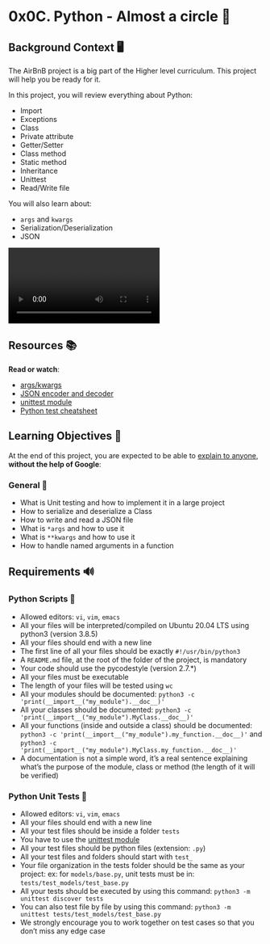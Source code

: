 # 0x0C. Python - Almost a circle 🍄
<h2>Background Context 🖥</h2>

<p>The AirBnB project is a big part of the Higher level curriculum. 
This project will help you be ready for it.</p>

<p>In this project, you will review everything about Python:</p>

<ul>
<li>Import</li>
<li>Exceptions</li>
<li>Class</li>
<li>Private attribute</li>
<li>Getter/Setter</li>
<li>Class method</li>
<li>Static method</li>
<li>Inheritance</li>
<li>Unittest</li>
<li>Read/Write file</li>
</ul>

<p>You will also learn about:</p>

<ul>
<li><code>args</code> and <code>kwargs</code></li>
<li>Serialization/Deserialization</li>
<li>JSON</li>
</ul>

<video autoplay  loop >
  <source type="video/mp4" src="https://s3.amazonaws.com/intranet-projects-files/holbertonschool-higher-level_programming+/331/giphy.mp4"></source>
</video>

<h2>Resources 📚</h2>

<p><strong>Read or watch</strong>:</p>

<ul>
<li><a href="/rltoken/LroIjBBI5Gqq3ciR-OHmxg" title="args/kwargs" target="_blank">args/kwargs</a> </li>
<li><a href="/rltoken/TY4rfu2AZtXlRmPVNZm1Lw" title="JSON encoder and decoder" target="_blank">JSON encoder and decoder</a> </li>
<li><a href="/rltoken/T7uxwxtGdbRRW9pkD4eO0g" title="unittest module" target="_blank">unittest module</a> </li>
<li><a href="/rltoken/SfEo3RQeAXXYI9yabFRw3g" title="Python test cheatsheet" target="_blank">Python test cheatsheet</a> </li>
</ul>

<h2>Learning Objectives 📝</h2>

<p>At the end of this project, you are expected to be able to <a href="/rltoken/4pcL_NcWIg6st6SJ_LN8HQ" title="explain to anyone" target="_blank">explain to anyone</a>, <strong>without the help of Google</strong>:</p>

<h3>General 👋</h3>

<ul>
<li>What is Unit testing and how to implement it in a large project</li>
<li>How to serialize and deserialize a Class</li>
<li>How to write and read a JSON file</li>
<li>What is <code>*args</code> and how to use it</li>
<li>What is <code>**kwargs</code> and how to use it</li>
<li>How to handle named arguments in a function</li>
</ul>

<h2>Requirements 🔊</h2>

<h3>Python Scripts 🔵</h3>

<ul>
<li>Allowed editors: <code>vi</code>, <code>vim</code>, <code>emacs</code></li>
<li>All your files will be interpreted/compiled on Ubuntu 20.04 LTS using python3 (version 3.8.5)</li>
<li>All your files should end with a new line</li>
<li>The first line of all your files should be exactly <code>#!/usr/bin/python3</code></li>
<li>A <code>README.md</code> file, at the root of the folder of the project, is mandatory</li>
<li>Your code should use the pycodestyle (version 2.7.*)</li>
<li>All your files must be executable</li>
<li>The length of your files will be tested using <code>wc</code></li>
<li>All your modules should be documented: <code>python3 -c &#39;print(__import__(&quot;my_module&quot;).__doc__)&#39;</code></li>
<li>All your classes should be documented: <code>python3 -c &#39;print(__import__(&quot;my_module&quot;).MyClass.__doc__)&#39;</code></li>
<li>All your functions (inside and outside a class) should be documented: <code>python3 -c &#39;print(__import__(&quot;my_module&quot;).my_function.__doc__)&#39;</code> and <code>python3 -c &#39;print(__import__(&quot;my_module&quot;).MyClass.my_function.__doc__)&#39;</code></li>
<li>A documentation is not a simple word, it&rsquo;s a real sentence explaining what&rsquo;s the purpose of the module, class or method (the length of it will be verified)</li>
</ul>

<h3>Python Unit Tests 🔵</h3>

<ul>
<li>Allowed editors: <code>vi</code>, <code>vim</code>, <code>emacs</code></li>
<li>All your files should end with a new line</li>
<li>All your test files should be inside a folder <code>tests</code></li>
<li>You have to use the <a href="/rltoken/T7uxwxtGdbRRW9pkD4eO0g" title="unittest module" target="_blank">unittest module</a> </li>
<li>All your test files should be python files (extension: <code>.py</code>)</li>
<li>All your test files and folders should start with <code>test_</code></li>
<li>Your file organization in the tests folder should be the same as your project: ex: for <code>models/base.py</code>, unit tests must be in: <code>tests/test_models/test_base.py</code></li>
<li>All your tests should be executed by using this command: <code>python3 -m unittest discover tests</code></li>
<li>You can also test file by file by using this command: <code>python3 -m unittest tests/test_models/test_base.py</code></li>
<li>We strongly encourage you to work together on test cases so that you don&rsquo;t miss any edge case</li>
</ul>

</div>
